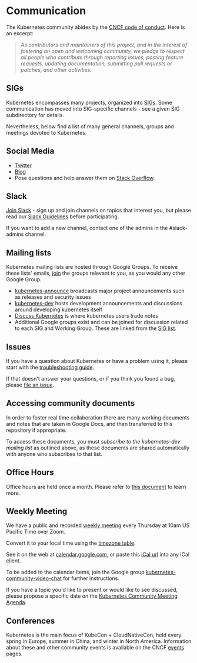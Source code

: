 # Communication

The Kubernetes community abides by the [CNCF code of conduct].  Here is an excerpt:

> _As contributors and maintainers of this project, and in the interest
> of fostering an open and welcoming community, we pledge to respect
> all people who contribute through reporting issues, posting feature
> requests, updating documentation, submitting pull requests or patches,
> and other activities._

## SIGs

Kubernetes encompasses many projects, organized into [SIGs](/sig-list.md).
Some communication has moved into SIG-specific channels - see
a given SIG subdirectory for details.

Nevertheless, below find a list of many general channels, groups
and meetings devoted to Kubernetes.

## Social Media

* [Twitter]
* [Blog]
* Pose questions and help answer them on [Stack Overflow].

## Slack

[Join Slack] - sign up and join channels on topics that interest you, but please read our [Slack Guidelines] before participating.

If you want to add a new channel, contact one of the admins in the #slack-admins channel.


## Mailing lists

Kubernetes mailing lists are hosted through Google Groups.  To
receive these lists' emails,
[join](https://support.google.com/groups/answer/1067205) the groups
relevant to you, as you would any other Google Group.

* [kubernetes-announce] broadcasts major project announcements such as releases and security issues
* [kubernetes-dev] hosts development announcements and discussions around developing kubernetes itself
* [Discuss Kubernetes] is where kubernetes users trade notes
* Additional Google groups exist and can be joined for discussion related to each SIG and Working Group.  These are linked from the [SIG list](/sig-list.md).

## Issues

If you have a question about Kubernetes or have a problem using it,
please start with the [troubleshooting guide].

If that doesn't answer your questions, or if you think you found a bug,
please [file an issue].

## Accessing community documents

In order to foster real time collaboration there are many working documents
and notes that are taken in Google Docs, and then transferred to this repository
if appropriate. 

To access these documents, you must _subscribe to the kubernetes-dev mailing list_
as outlined above, as these documents are shared automatically with anyone who
subscribes to that list. 

## Office Hours

Office hours are held once a month. Please refer to [this document](/events/office-hours.md) to learn more.

## Weekly Meeting

We have a public and recorded [weekly meeting] every Thursday at 10am US Pacific Time over Zoom.

Convert it to your local time using the [timezone table].

See it on the web at [calendar.google.com], or paste this [iCal url] into any iCal client.

To be added to the calendar items, join the Google group
[kubernetes-community-video-chat] for further instructions.

If you have a topic you'd like to present or would like to see discussed,
please propose a specific date on the [Kubernetes Community Meeting Agenda].


## Conferences

Kubernetes is the main focus of KubeCon + CloudNativeCon, held every spring in Europe, summer in China, and winter in North America. Information about these and other community events is available on the CNCF [events] pages.


[Blog]: https://kubernetes.io/blog/
[calendar.google.com]: https://calendar.google.com/calendar/embed?src=cgnt364vd8s86hr2phapfjc6uk%40group.calendar.google.com&ctz=America/Los_Angeles
[CNCF code of conduct]: https://github.com/cncf/foundation/blob/master/code-of-conduct.md
[communication]: /communication.md
[community meeting]: /communication.md#weekly-meeting
[events]: https://www.cncf.io/events/
[file an issue]: https://github.com/kubernetes/kubernetes/issues/new
[Google+]: https://plus.google.com/u/0/b/116512812300813784482/116512812300813784482
[iCal url]: https://calendar.google.com/calendar/ical/cgnt364vd8s86hr2phapfjc6uk%40group.calendar.google.com/public/basic.ics
[Kubernetes Community Meeting Agenda]: https://docs.google.com/document/d/1VQDIAB0OqiSjIHI8AWMvSdceWhnz56jNpZrLs6o7NJY/edit#
[kubernetes-community-video-chat]: https://groups.google.com/forum/#!forum/kubernetes-community-video-chat
[kubernetes-announce]: https://groups.google.com/forum/#!forum/kubernetes-announce
[kubernetes-dev]: https://groups.google.com/forum/#!forum/kubernetes-dev
[Discuss Kubernetes]: https://discuss.kubernetes.io
[kubernetes.slack.com]: https://kubernetes.slack.com
[Join Slack]: http://slack.k8s.io
[Slack Guidelines]: /communication/slack-guidelines.md
[Special Interest Group]: /README.md#SIGs
[Stack Overflow]: https://stackoverflow.com/questions/tagged/kubernetes
[timezone table]: https://www.google.com/search?q=1000+am+in+pst
[troubleshooting guide]: https://kubernetes.io/docs/tasks/debug-application-cluster/troubleshooting/
[Twitter]: https://twitter.com/kubernetesio
[weekly meeting]: https://zoom.us/my/kubernetescommunity

